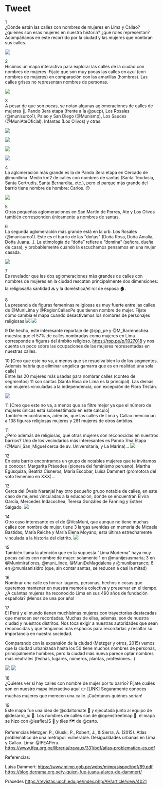 # Tweet

1  
¿Dónde están las calles con nombres de mujeres en Lima y Callao? ¿quiénes son esas mujeres en nuestra historia? ¿qué roles representan? Acompáñanos en este recorrido por la ciudad y las mujeres que nombran sus calles.  

![](../images/santa_rosa.png)   
  
2  
Hicimos un mapa interactivo para explorar las calles de la ciudad con nombres de mujeres. Fíjate que son muy pocas las calles en azul (con nombres de mujeres) en comparación con las amarillas (hombres). Las calles grises no representan nombres de personas.  

![](../images/lima.png)   

3  
A pesar de que son pocas, se notan algunas aglomeraciones de calles de mujeres 🔎. Pando 3era etapa (frente a la @pucp), Los Rosales (@munisurco1), Palao y San Diego (@Munismp), Los Sauces (@MuniAteOficial), Infantas (Los Olivos) y otras.  

![](../images/ag_pando.png)  

![](../images/ag_losrosales.png)  

![](../images/ag_sandiego.png)  

![](../images/ag_losrosales.png)   

4  
La aglomeración más grande es la de Pando 3era etapa en Cercado de @munilima. Medio km2 de calles con nombres de santas (Santa Teodosia, Santa Gertrudis, Santa Bernardita, etc.), pero el parque más grande del barrio tiene nombre de hombre: Carlos. 😑  

![](../images/pando3.png)  

5  
Otras pequeñas aglomeraciones en San Martín de Porres, Ate y Los Olivos también corresponden únicamente a nombres de santas.

6  
La segunda aglomeración más grande está en la urb. Los Rosales (@munisurco1). Este es el barrio de las "doñas" (Doña Rosa, Doña Amalia, Doña Juana...). La etimología de “doña” refiere a “domina” (señora, dueña de casa), y probablemente cuando la escuchamos pensamos en una mujer casada.  

![](../images/los_rosales.png)

7  
Es revelador que las dos aglomeraciones más grandes de calles con nombres de mujeres en la ciudad rescatan principalmente dos dimensiones: la religiosa/la santidad ⛪ y la doméstica/el rol de esposa 🏠. 

8  
La presencia de figuras femeninas religiosas es muy fuerte entre las calles de @MuniLima y @RegionCallaoPe que tienen nombre de mujer. Fíjate cómo cambia el mapa cuando desactivamos los nombres de personajes religiosas
![](../images/female_rel.png)
![](../images/female_notrel.png)

9 
De hecho, este interesante reportaje de @rpp_pe y @M_Barrenechea muestra que el 57% de calles nombradas como mujeres en Lima corresponde a figuras del ámbito religioso. https://rpp.pe/p/1027018 y nos cuenta un poco sobre las ocupaciones de las mujeres representadas en nuestras calles.

10 [Creo que este no va, a menos que se resuelva bien lo de los segmentos. Además habría que eliminar angelica gamarra que es en realidad una sola calle]  
Entre las 20 mujeres más usadas para nombrar calles (conteo de segmentos) 11 son santas (Santa Rosa de Lima es la principal). Las demás son mujeres vinculadas a la independencia, con excepción de Flora Tristán.  

![](../images/top_female.png)  

11 [Creo que este no va, a menos que se filtre mejor ya que el número de mujeres únicas está sobreestimado en este calculo]  
También encontramos, además, que las calles de Lima y Callao mencionan a 138 figuras religiosas mujeres y 261 mujeres de otros ámbitos.

11  
¿Pero además de religiosas, qué otras mujeres son reconocidas en nuestros barrios? Uno de los vecindarios más interesantes es Pando 7ma Etapa (@Muni_San_Miguel cerca de av. Universitaria, y La Marina)...
![](../images/pando7.png)

12  
En este barrio encontramos un grupo de notables mujeres que te invitamos a conocer: Margarita Práxedes (pionera del feminismo peruano), Martha Egúsquiza, Beatriz Cisneros, María Escobar, Luisa Dammert (promotora del voto femenino en XXX)...

13  
Cerca del Óvalo Naranjal hay otro pequeño grupo notable de calles, en este caso de mujeres vinculadas a la educación, donde se encuentran Elvira García, Mercedes Indacochea, Teresa Gonzáles de Fanning y Esther Salgado.
![](../images/naranjal.png)

14  
Otro caso interesante es el de @VesMuni, que aunque no tiene muchas calles con nombre de mujer, tiene 3 largas avenidas en memoria de Micaela Bastidas, María Reiche y María Elena Moyano, esta última estrechamente vinculada a la historia del distrito.
![](../images/ves.png)

15  
También llama la atención que en la supuesta "Lima Moderna" haya muy pocas calles con nombre de mujer: solamente 1 en @munijesusmaria; 3 en @Munimiraflores, @muni_lince, @MuniDeMagdalena y @munibarranco; 8 en @munisanisidro (que, sin contar santas, se reducen a casi la mitad)

16  
Nombrar una calle es honrar lugares, personas, hechos o cosas que queremos mantener en nuestra memoria colectiva y preservar en el tiempo. ¿A cuántas mujeres ha reconocido Lima en sus 490 años de fundación española? ¡Menos de una por año!

17  
El Perú y el mundo tienen muchísimas mujeres con trayectorias destacadas que merecen ser recordadas. Muchas de ellas, además, son de nuestra ciudad y nuestros distritos. Nos toca exigir a nuestras autoridades que sean reconocidas y que tengamos más espacios para recordarlas y resaltar su importancia en nuestra sociedad.

Comparando con la expansión de la ciudad (Metzger y otros, 2015) vemos que la ciudad urbanizada hasta los 50 tiene muchos nombres de personas, principalmente hombres, pero la ciudad más nueva parece optar nombres más neutrales (fechas, lugares, números, plantas, profesiones...)  

![](../images/metzger_et_al.png)
![](../images/female_rel.png)

18  
¿Quieres ver si hay calles con nombre de mujer por tu barrio? Fíjate cuáles son en nuestro mapa interactivo aquí 👉 [LINK]
Seguramente conoces muchas mujeres que merecen una calle. ¡Cuéntanos quiénes serían!

19  
Este mapa fue una idea de @odaltomate 👏 y ejecutada junto al equipo de @desarro_io 🤝. Los nombres de calles son de @openstreetmap 🔎, el mapa se hizo con @leafletJS 🍃 y tiles 🗺️ de @carto. 

Referencias
Metzger, P., Gluski, P., Robert, J., & Sierra, A. (2015). Atlas problemático de una metrópoli vulnerable. Desigualdades urbanas en Lima y Callao. Lima: @IFEAPeru. https://www.ifea.org.pe/libreria/travaux/331/pdf/atlas-problematico-es.pdf



Referencias:

Luisa Dammert:
https://www.mimp.gob.pe/webs/mimp/sispod/pdf/89.pdf 
https://blog.derrama.org.pe/y-quien-fue-juana-alarco-de-dammert/

Práxedes
https://revistas.upch.edu.pe/index.php/AH/article/view/4021

